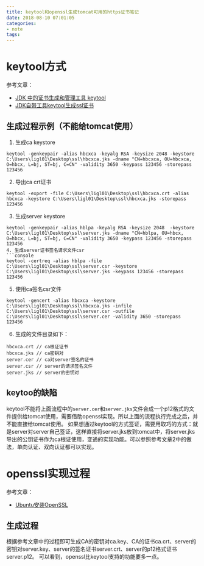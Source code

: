 ```yaml
---
title: keytool和openssl生成tomcat可用的https证书笔记
date: 2018-08-10 07:01:05 
categories: 
- note
tags: 
---
```


# keytool方式
参考文章：
- [JDK 中的证书生成和管理工具 keytool](http://www.cnblogs.com/youxia/p/java002.html)
- [JDK自带工具keytool生成ssl证书](https://www.cnblogs.com/zhangzb/p/5200418.html)

## 生成过程示例（不能给tomcat使用）
1. 生成ca keystore
```console
keytool -genkeypair -alias hbcxca -keyalg RSA -keysize 2048 -keystore C:\Users\ligl01\Desktop\ssl\hbcxca.jks -dname "CN=hbcxca, OU=hbcxca, O=hbcx, L=bj, ST=bj, C=CN" -validity 3650 -keypass 123456 -storepass 123456
```
2. 导出ca crt证书
```console
keytool -export -file C:\Users\ligl01\Desktop\ssl\hbcxca.crt -alias hbcxca -keystore C:\Users\ligl01\Desktop\ssl\hbcxca.jks -storepass 123456
```
3. 生成server keystore
```console
keytool -genkeypair -alias hblpa -keyalg RSA -keysize 2048  -keystore C:\Users\ligl01\Desktop\ssl\server.jks -dname "CN=hblpa, OU=hbcx, O=hbcx, L=bj, ST=bj, C=CN" -validity 3650 -keypass 123456 -storepass 123456
4. 生成server证书签名请求文件csr
```console
keytool -certreq -alias hblpa -file C:\Users\ligl01\Desktop\ssl\server.csr -keystore C:\Users\ligl01\Desktop\ssl\server.jks -keypass 123456 -storepass 123456
```
5. 使用ca签名csr文件
```console
keytool -gencert -alias hbcxca -keystore C:\Users\ligl01\Desktop\ssl\hbcxca.jks -infile C:\Users\ligl01\Desktop\ssl\server.csr -outfile C:\Users\ligl01\Desktop\ssl\server.cer -validity 3650 -storepass 123456
```
6. 生成的文件目录如下：
```console
hbcxca.crt // ca根证证书
hbcxca.jks // ca密钥对
server.cer // ca对server签名的证书
server.csr // server的请求签名文件
server.jks // server的密钥对
```

## keytoo的缺陷
keytool不能将上面流程中的`server.cer`和`server.jks`文件合成一个p12格式的文件提供给tomcat使用，需要借助openssl实现。所以上面的流程执行完成之后，并不能直接给tomcat使用。
如果想通过keytool的方式签证，需要用取巧的方式：就是server对server自己签证，这样直接将server.jks放到tomcat中，将server.jks导出的公钥证书作为ca根证使用，变通的实现功能。可以参照参考文章2中的做法，单向认证、双向认证都可以实现。

# openssl实现过程
参考文章：
- [Ubuntu安装OpenSSL](https://www.linuxidc.com/Linux/2015-10/124001.htm)

## 生成过程
根据参考文章中的过程即可生成CA的密钥对ca.key、CA的证书ca.crt、server的密钥对server.key、server的签名证书server.crt、server的p12格式证书server.p12。
可以看到，openssl比keytool支持的功能要多一点。